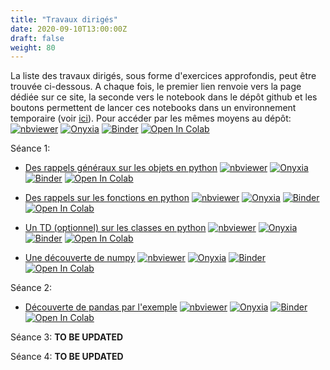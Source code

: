 ```yaml
---
title: "Travaux dirigés"
date: 2020-09-10T13:00:00Z
draft: false
weight: 80
---
```


La liste des travaux dirigés, sous forme d'exercices approfondis, peut être
trouvée ci-dessous. A chaque fois, le premier lien renvoie vers la page
dédiée sur ce site, la seconde vers le notebook dans le dépôt github et les
boutons permettent de lancer ces notebooks dans un environnement
temporaire (voir [ici](configuration)). Pour accéder par les mêmes moyens 
au dépôt:
<a href="https://github.com/linogaliana/python-datascientist" class="github"><i class="fab fa-github"></i></a>
[![nbviewer](https://img.shields.io/badge/visualize-nbviewer-blue)](https://nbviewer.jupyter.org/github/linogaliana/python-datascientist/tree/master)
[![Onyxia](https://img.shields.io/badge/launch-onyxia-brightgreen)](https://spyrales.sspcloud.fr/my-lab/catalogue/inseefrlab-datascience/jupyter/deploiement)
[![Binder](https://mybinder.org/badge_logo.svg)](https://mybinder.org/v2/gh/linogaliana/python-datascientist/master)
[![Open In Colab](https://colab.research.google.com/assets/colab-badge.svg)](http://colab.research.google.com/github/linogaliana/python-datascientist/blob/master)

Séance 1:

* [Des rappels généraux sur les objets en python](rappels2A)
<a href="https://github.com/linogaliana/python-datascientist/blob/master/content/getting-started/notebooks/03_rappels_types.ipynb" class="github"><i class="fab fa-github"></i></a>
[![nbviewer](https://img.shields.io/badge/visualize-nbviewer-blue)](https://nbviewer.jupyter.org/github/linogaliana/python-datascientist/blob/master/content/getting-started/notebooks/03_rappels_types.ipynb)
[![Onyxia](https://img.shields.io/badge/launch-onyxia-brightgreen)](https://spyrales.sspcloud.fr/my-lab/catalogue/inseefrlab-datascience/jupyter/deploiement)
[![Binder](https://mybinder.org/badge_logo.svg)](https://mybinder.org/v2/gh/linogaliana/python-datascientist/master?filepath=content/getting-started/notebooks/03_rappels_types.ipynb)
[![Open In Colab](https://colab.research.google.com/assets/colab-badge.svg)](http://colab.research.google.com/github/linogaliana/python-datascientist/blob/master/content/getting-started/notebooks/03_rappels_types.ipynb)

* [Des rappels sur les fonctions en python](rappelsfonctions)
<a href="https://github.com/linogaliana/python-datascientist/blob/master/content/getting-started/notebooks/03_rappels_fonctions.ipynb" class="github"><i class="fab fa-github"></i></a>
[![nbviewer](https://img.shields.io/badge/visualize-nbviewer-blue)](https://nbviewer.jupyter.org/github/linogaliana/python-datascientist/blob/master/content/getting-started/notebooks/03_rappels_fonctions.ipynb)
[![Onyxia](https://img.shields.io/badge/launch-onyxia-brightgreen)](https://spyrales.sspcloud.fr/my-lab/catalogue/inseefrlab-datascience/jupyter/deploiement)
[![Binder](https://mybinder.org/badge_logo.svg)](https://mybinder.org/v2/gh/linogaliana/python-datascientist/master?filepath=content/getting-started/notebooks/03_rappels_fonctions.ipynb)
[![Open In Colab](https://colab.research.google.com/assets/colab-badge.svg)](http://colab.research.google.com/github/linogaliana/python-datascientist/blob/master/content/getting-started/notebooks/03_rappels_fonctions.ipynb)

* [Un TD (optionnel) sur les classes en python](rappelsclasses)
<a href="https://github.com/linogaliana/python-datascientist/blob/master/content/getting-started/notebooks/04_rappels_classes.ipynb" class="github"><i class="fab fa-github"></i></a>
[![nbviewer](https://img.shields.io/badge/visualize-nbviewer-blue)](https://nbviewer.jupyter.org/github/linogaliana/python-datascientist/blob/master/content/getting-started/notebooks/04_rappels_classes.ipynb)
[![Onyxia](https://img.shields.io/badge/launch-onyxia-brightgreen)](https://spyrales.sspcloud.fr/my-lab/catalogue/inseefrlab-datascience/jupyter/deploiement)
[![Binder](https://mybinder.org/badge_logo.svg)](https://mybinder.org/v2/gh/linogaliana/python-datascientist/master?filepath=content/getting-started/notebooks/04_rappels_classes.ipynb)
[![Open In Colab](https://colab.research.google.com/assets/colab-badge.svg)](http://colab.research.google.com/github/linogaliana/python-datascientist/blob/master/content/getting-started/notebooks/04_rappels_classes.ipynb)

* [Une découverte de numpy](numpy)
<a href="https://github.com/linogaliana/python-datascientist/blob/master/content/manipulation/notebooks/01_tp_numpy.ipynb" class="github"><i class="fab fa-github"></i></a>
[![nbviewer](https://img.shields.io/badge/visualize-nbviewer-blue)](https://nbviewer.jupyter.org/github/linogaliana/python-datascientist/blob/master/content/manipulation/notebooks/01_tp_numpy.ipynb)
[![Onyxia](https://img.shields.io/badge/launch-onyxia-brightgreen)](https://spyrales.sspcloud.fr/my-lab/catalogue/inseefrlab-datascience/jupyter/deploiement)
[![Binder](https://mybinder.org/badge_logo.svg)](https://mybinder.org/v2/gh/linogaliana/python-datascientist/master?filepath=content/manipulation/notebooks/01_tp_numpy.ipynb)
[![Open In Colab](https://colab.research.google.com/assets/colab-badge.svg)](http://colab.research.google.com/github/linogaliana/python-datascientist/blob/master/content/manipulation/notebooks/01_tp_numpy.ipynb)


Séance 2:
* [Découverte de pandas par l'exemple](pandas)
<a href="https://github.com/linogaliana/python-datascientist/blob/master/content/manipulation/notebooks/02_pandas_tp.ipynb" class="github"><i class="fab fa-github"></i></a>
[![nbviewer](https://img.shields.io/badge/visualize-nbviewer-blue)](https://nbviewer.jupyter.org/github/linogaliana/python-datascientist/blob/master/content/manipulation/notebooks/02_pandas_tp.ipynb)
[![Onyxia](https://img.shields.io/badge/launch-onyxia-brightgreen)](https://spyrales.sspcloud.fr/my-lab/catalogue/inseefrlab-datascience/jupyter/deploiement)
[![Binder](https://mybinder.org/badge_logo.svg)](https://mybinder.org/v2/gh/linogaliana/python-datascientist/master?filepath=content/manipulation/notebooks/02_pandas_tp.ipynb)
[![Open In Colab](https://colab.research.google.com/assets/colab-badge.svg)](http://colab.research.google.com/github/linogaliana/python-datascientist/blob/master/content/manipulation/notebooks/02_pandas_tp.ipynb)


Séance 3: **TO BE UPDATED**

Séance 4: **TO BE UPDATED**